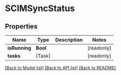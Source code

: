 # SCIMSyncStatus

## Properties
Name | Type | Description | Notes
------------ | ------------- | ------------- | -------------
**isRunning** | **Bool** |  | [readonly] 
**tasks** | [Task] |  | [readonly] 

[[Back to Model list]](../README.md#documentation-for-models) [[Back to API list]](../README.md#documentation-for-api-endpoints) [[Back to README]](../README.md)


